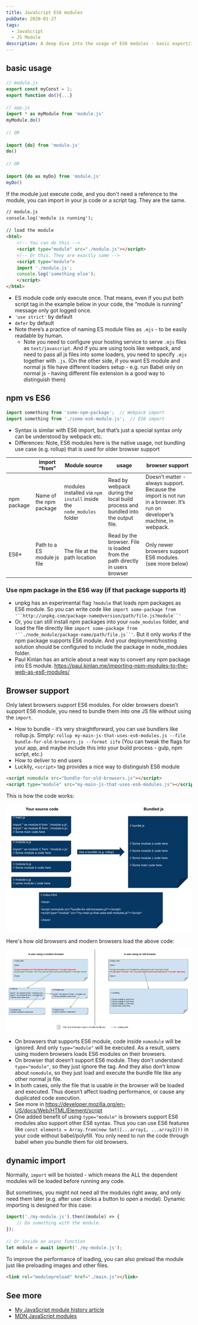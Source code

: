 ```yaml
---
title: JavaScript ES6 modules
pubDate: 2020-01-27
tags:
  - JavaScript
  - JS Module
description: A deep dive into the usage of ES6 modules - basic export/import, npm packages vs. ES6 modules, build process for browser support, and more.
---
```


## basic usage
```js
// module.js
export const myConst = 1;
export function do(){...}

// app.js
import * as myModule from 'module.js'
myModule.do()

// OR

import {do} from 'module.js'
do()

// OR

import {do as myDo} from 'module.js'
myDo()
```

If the module just execute code, and you don't need a reference to the module, you can import in your js code or a script tag. They are the same.

```html
// module.js
console.log('module is running');

// load the module
<html>
    <!-- You can do this -->
    <script type="module" src="./module.js"></script>
    <!-- Or this. They are exactly same -->
    <script type="module">
    import './module.js';
    console.log('something else');
    </script>
</html>
```

- ES module code only execute once. That means, even if you put both script tag in the example below in your code, the “module is running” message only got logged once.
- `'use strict'` by default
- `defer` by default
- Note there’s a practice of naming ES module files as `.mjs` - to be easily readable by human.
    - Note you need to configure your hosting service to serve `.mjs` files as `text/javascript`. And if you are using tools like webpack, and need to pass all js files into some loaders, you need to specify `.mjs` together with `.js`. (On the other side, if you want ES module and normal js file have different loaders setup - e.g. run Babel only on normal js - having different file extension is a good way to distinguish them)

## npm vs ES6

```js
import something from 'some-npm-package';  // Webpack import
import something from './some-es6-module.js';  // ES6 import
```

- Syntax is similar with ES6 import, but that’s just a special syntax only can be understood by webpack etc.
- Differences: Note, ES6 modules here is the native usage, not bundling use case (e.g. rollup) that is used for older browser support

|             | import “from”               | Module source                                                        | usage                                                                            | browser support                                                                                                           |
| ----------- | --------------------------- | -------------------------------------------------------------------- | -------------------------------------------------------------------------------- | ------------------------------------------------------------------------------------------------------------------------- |
| npm package | Name of the npm package     | modules installed via `npm install` inside the `node_modules` folder | Read by webpack during the local build process and bundled into the output file. | Doesn’t matter - always support. Because the import is not run in a browser. It’s run on developer’s machine, in webpack. |
| ES6*        | Path to a ES module js file | The file at the path location                                        | Read by the browser. File is loaded from the path directly in users browser      | Only newer browsers support ES6 modules. (see more below)                                                                 |

### Use npm package in the ES6 way (if that package supports it)

- unpkg has an experimental flag `?module` that loads npm packages as ES6 module. So you can write code like `import some-package from` `'``http://unpkg.com/package-name@version/path/file.js?module``'`
- Or, you can still install npm packages into your `node_modules` folder, and load the file directly like `import some-package from` `'``./node_module/package-name/path/file.js``'`. But it only works if the npm package supports ES6 module. And your deployment/hosting solution should be configured to include the package in node_modules folder.
- Paul Kinlan has an article about a neat way to convert any npm package into ES module. https://paul.kinlan.me/importing-npm-modules-to-the-web-as-es6-modules/

## Browser support

Only latest browsers support ES6 modules.
For older browsers doesn’t support ES6 module, you need to bundle them into one JS file without using the `import`. 

- How to bundle - it’s very straightforward, you can use bundlers like rollup.js. Simply: `rollup my-main-js-that-uses-es6-modules.js --file bundle-for-old-browsers.js --format iife` (You can tweak the flags for your app, and maybe include this into your build process - gulp, npm script, etc.)
- How to deliver to end users
- Luckily, `<script>` tag provides a nice way to distinguish ES6 module

```html
<script nomodule src="bundle-for-old-browsers.js"></script>
<script type="module" src="my-main-js-that-uses-es6-modules.js"></script>
```

This is how the code works:

![Code garph](../../assets/es6-modules-code-graph.png)

Here's how old browsers and modern browsers load the above code:

![browser comparison](../../assets/es6-modules-browser-comparison.png)

- On browsers that supports ES6 module, code inside `nomodule` will be ignored. And only `type="module"` will be executed. As a result, users using modern browsers loads ES6 modules on their browsers.
- On browser that doesn’t support ES6 module. They don’t understand `type="module"`, so they just ignore the tag. And they also don’t know about `nomodule`, so they just load and execute the bundle file like any other normal js file.
- In both cases, only the file that is usable in the browser will be loaded and executed. Thus doesn’t affect loading performance, or cause any duplicated code execution.
- See more in https://developer.mozilla.org/en-US/docs/Web/HTML/Element/script
- One added benefit of using `type="module"` is browsers support ES6 modules also support other ES6 syntax. Thus you can use ES6 features like `const elements = Array.from(new Set([...array1, ...array2]))` in your code without babel/polyfill. You only need to run the code through babel when you bundle them for old browsers.

## dynamic import

Normally, `import` will be hoisted - which means the ALL the dependent modules will be loaded before running any code.

But sometimes, you might not need all the modules right away, and only need them later (e.g. after user clicks a button to open a modal). Dynamic importing is designed for this case:

```js
import('./my-module.js').then((module) => {
    // Do something with the module.
});

// Or inside an async function
let module = await import('./my-module.js');
```

To improve the performance of loading, you can also preload the module just like preloading images and other files.

```html
<link rel="modulepreload" href="./main.js"></link>
```

## See more

- [My JavaScript module history article](../js-module-history)
- [MDN JavaScript modules](https://developer.mozilla.org/en-US/docs/Web/JavaScript/Guide/Modules)
